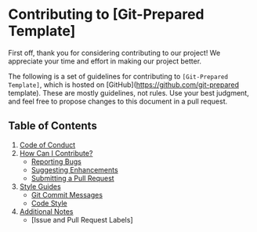 # Contributing to [Git-Prepared Template]

First off, thank you for considering contributing to our project! We appreciate your time and effort in making our project better.

The following is a set of guidelines for contributing to `[Git-Prepared Template]`, which is hosted on [GitHub](https://github.com/git-prepared template). These are mostly guidelines, not rules. Use your best judgment, and feel free to propose changes to this document in a pull request.

## Table of Contents

1. [Code of Conduct](#code-of-conduct)
2. [How Can I Contribute?](#how-can-i-contribute)
   - [Reporting Bugs](#reporting-bugs)
   - [Suggesting Enhancements](#suggesting-enhancements)
   - [Submitting a Pull Request](#submitting-a-pull-request)
3. [Style Guides](#style-guides)
   - [Git Commit Messages](#git-commit-messages)
   - [Code Style](#code-style)
4. [Additional Notes](#additional-notes)
   - [Issue and Pull Request Labels]
     

